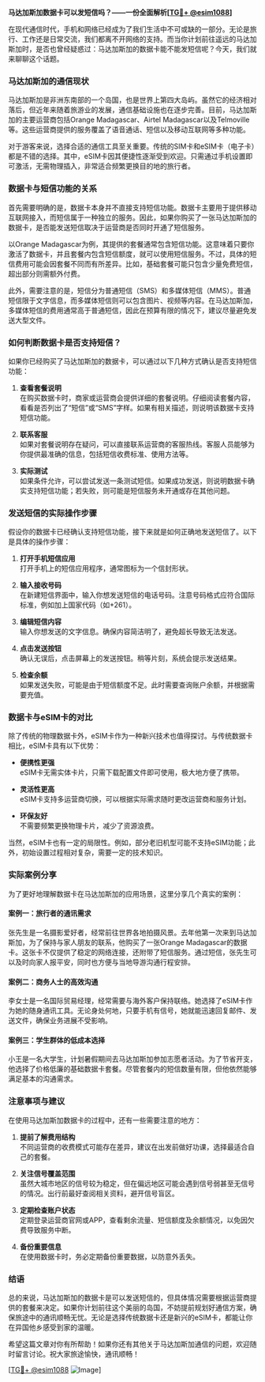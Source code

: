 **马达加斯加数据卡可以发短信吗？——一份全面解析[[TG💪+ @esim1088](https://t.me/s/esim1088)]**

在现代通信时代，手机和网络已经成为了我们生活中不可或缺的一部分。无论是旅行、工作还是日常交流，我们都离不开网络的支持。而当你计划前往遥远的马达加斯加时，是否也曾经疑惑过：马达加斯加的数据卡能不能发短信呢？今天，我们就来聊聊这个话题。

### 马达加斯加的通信现状

马达加斯加是非洲东南部的一个岛国，也是世界上第四大岛屿。虽然它的经济相对落后，但近年来随着旅游业的发展，通信基础设施也在逐步完善。目前，马达加斯加的主要运营商包括Orange Madagascar、Airtel Madagascar以及Telmoville等。这些运营商提供的服务覆盖了语音通话、短信以及移动互联网等多种功能。

对于游客来说，选择合适的通信工具至关重要。传统的SIM卡和eSIM卡（电子卡）都是不错的选择。其中，eSIM卡因其便捷性逐渐受到欢迎。只需通过手机设置即可激活，无需物理插入，非常适合频繁更换目的地的旅行者。

### 数据卡与短信功能的关系

首先需要明确的是，数据卡本身并不直接支持短信功能。数据卡主要用于提供移动互联网接入，而短信属于一种独立的服务。因此，如果你购买了一张马达加斯加的数据卡，是否能发送短信取决于运营商是否同时开通了短信服务。

以Orange Madagascar为例，其提供的套餐通常包含短信功能。这意味着只要你激活了数据卡，并且套餐内包含短信额度，就可以使用短信服务。不过，具体的短信费用可能会因套餐不同而有所差异。比如，基础套餐可能只包含少量免费短信，超出部分则需额外付费。

此外，需要注意的是，短信分为普通短信（SMS）和多媒体短信（MMS）。普通短信限于文字信息，而多媒体短信则可以包含图片、视频等内容。在马达加斯加，多媒体短信的费用通常高于普通短信，因此在预算有限的情况下，建议尽量避免发送大型文件。

### 如何判断数据卡是否支持短信？

如果你已经购买了马达加斯加的数据卡，可以通过以下几种方式确认是否支持短信功能：

1. **查看套餐说明**  
   在购买数据卡时，商家或运营商会提供详细的套餐说明。仔细阅读套餐内容，看看是否列出了“短信”或“SMS”字样。如果有相关描述，则说明该数据卡支持短信功能。

2. **联系客服**  
   如果对套餐说明存在疑问，可以直接联系运营商的客服热线。客服人员能够为你提供最准确的信息，包括短信收费标准、使用方法等。

3. **实际测试**  
   如果条件允许，可以尝试发送一条测试短信。如果成功发送，则说明数据卡确实支持短信功能；若失败，则可能是短信服务未开通或存在其他问题。

### 发送短信的实际操作步骤

假设你的数据卡已经确认支持短信功能，接下来就是如何正确地发送短信了。以下是具体的操作步骤：

1. **打开手机短信应用**  
   打开手机上的短信应用程序，通常图标为一个信封形状。

2. **输入接收号码**  
   在新建短信界面中，输入你想发送短信的电话号码。注意号码格式应符合国际标准，例如加上国家代码（如+261）。

3. **编辑短信内容**  
   输入你想发送的文字信息。确保内容简洁明了，避免超长导致无法发送。

4. **点击发送按钮**  
   确认无误后，点击屏幕上的发送按钮。稍等片刻，系统会提示发送结果。

5. **检查余额**  
   如果发送失败，可能是由于短信额度不足。此时需要查询账户余额，并根据需要充值。

### 数据卡与eSIM卡的对比

除了传统的物理数据卡外，eSIM卡作为一种新兴技术也值得探讨。与传统数据卡相比，eSIM卡具有以下优势：

- **便携性更强**  
  eSIM卡无需实体卡片，只需下载配置文件即可使用，极大地方便了携带。

- **灵活性更高**  
  eSIM卡支持多运营商切换，可以根据实际需求随时更改运营商和服务计划。

- **环保友好**  
  不需要频繁更换物理卡片，减少了资源浪费。

当然，eSIM卡也有一定的局限性。例如，部分老旧机型可能不支持eSIM功能；此外，初始设置过程相对复杂，需要一定的技术知识。

### 实际案例分享

为了更好地理解数据卡在马达加斯加的应用场景，这里分享几个真实的案例：

#### 案例一：旅行者的通讯需求
张先生是一名摄影爱好者，经常前往世界各地拍摄风景。去年他第一次来到马达加斯加，为了保持与家人朋友的联系，他购买了一张Orange Madagascar的数据卡。这张卡不仅提供了稳定的网络连接，还附带了短信服务。通过短信，张先生可以及时向家人报平安，同时也方便与当地导游沟通行程安排。

#### 案例二：商务人士的高效沟通
李女士是一名国际贸易经理，经常需要与海外客户保持联络。她选择了eSIM卡作为她的随身通讯工具。无论身处何地，只要手机有信号，她就能迅速回复邮件、发送文件，确保业务进展不受影响。

#### 案例三：学生群体的低成本选择
小王是一名大学生，计划暑假期间去马达加斯加参加志愿者活动。为了节省开支，他选择了价格低廉的基础数据卡套餐。尽管套餐内的短信数量有限，但他依然能够满足基本的沟通需求。

### 注意事项与建议

在使用马达加斯加数据卡的过程中，还有一些需要注意的地方：

1. **提前了解费用结构**  
   不同运营商的收费模式可能存在差异，建议在出发前做好功课，选择最适合自己的套餐。

2. **关注信号覆盖范围**  
   虽然大城市地区的信号较为稳定，但在偏远地区可能会遇到信号弱甚至无信号的情况。出行前最好查阅相关资料，避开信号盲区。

3. **定期检查账户状态**  
   定期登录运营商官网或APP，查看剩余流量、短信额度及余额情况，以免因欠费导致服务中断。

4. **备份重要信息**  
   在使用数据卡时，务必定期备份重要数据，以防意外丢失。

### 结语

总的来说，马达加斯加的数据卡是可以发送短信的，但具体情况需要根据运营商提供的套餐来决定。如果你计划前往这个美丽的岛国，不妨提前规划好通信方案，确保旅途中的通讯顺畅无忧。无论是选择传统数据卡还是新兴的eSIM卡，都能让你在异国他乡感受到家的温暖。

希望这篇文章对你有所帮助！如果你还有其他关于马达加斯加通信的问题，欢迎随时留言讨论。祝大家旅途愉快，通讯顺畅！

[[TG💪+ @esim1088](https://t.me/s/esim1088) ![Image](https://i.postimg.cc/4NQfJmqS/Snipaste-2025-05-13-00-14-12.png)]